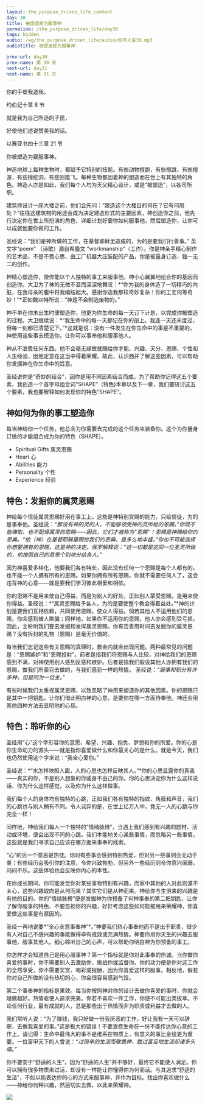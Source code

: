 ```yaml
---
layout: the_purpose_driven_life_content
day: 30
title: 被塑造是为服事神
permalink: /the_purpose_driven_life/day30
tags: hidden
audio: /wg/the_purpose_driven_life/audio/标竿人生30.mp3
audioTitle: 被塑造是为服事神

prev-url: day30
prev-name: 第 30 天
next-url: day31
next-name: 第 31 天
---
```


<div class="center script poem">
<p>你的手塑我造我。</p>
<p class="sp-verse">约伯记十章 8 节</p>
</div>
<div class="center script poem">
<p>就是我为自己所造的子民，</p>
<p>好使他们述说赞美我的话。</p>
<p class="sp-verse">以赛亚书四十三章 21 节</p>
</div>
<p class="first">你被塑造为要服事神。</p>

神造地球上每种生物时，都赋予它特别的技能。有些动物擅跑，有些擅跳，有些擅游，有些擅挖洞，有些则能飞。每种生物都因着神的塑造而在世上有其独特的角色。神造人亦是如此，我们每个人均为天父精心设计，或是“被塑造”，以各司所职。

建筑师设计一座大楼之前，他们会先问：“建造这个大楼目的何在？它有何用处？”往往这建筑物的用途会成为决定建造形式的主要因素，神创造你之前，他先行决定你在世上所扮演的角色，详细计划好要你如何服事他，然后塑造你，让你可以成就他要你做的工作。

圣经说：“我们是神所做的工作，在基督耶稣里造成的，为的是要我们行善事。” 英文字“poem” （诗歌）源自希腊文 “workmanship”（工作）。你是神亲手精心制作的艺术品，不是不费心思、由工厂机器大压裝配的产品，你是被量身订造、独一无二的创作。

神精心塑造你，使你能以个人独特的事工来服事他。神小心翼翼地组合你的基因而创造你。大卫为了神的无微不至而深深地舞叹：*“你为我的身体造了一切精巧的内脏，在我母亲的腹中将我编结起大。感谢你造我那样奇妙复杂！你的工艺何等奇妙！”*正如魏以特所说：“神是不会制造废物的。”

神不单在你未出生时便塑造你，他更为你生命的每一天订下计划，以完成你被塑造的过程。大卫继续说：*“我生命中的每一天都记在你的册上。我连一天还未度过，但每一刻都已清楚记下。”*这就是说：没有一件发生在你生命中的事是不重要的，神使用这些事去模造你，让你可以事奉他和服事他人。

神从不浪费任何东西。他不会毫无缘故就赐给你才能、兴趣、天分、恩赐、个性和人生经验，因他定意在这当中得着荣耀。故此，认识西并了解这些因素，可以帮助你发掘神在你生命中的旨意。

圣经说你是“奇妙的结合”，因你是用不同因素结合而成。为了帮助你记得这五个要素，我创造一个首字母组合词“SHAPE”（特色)本章以及下一章，我们要研讨这五个要素，我也要解释如何发现你的特色“SHAPE”。

## 神如何为你的事工塑造你

每当神给你一个任务，他总会为你需要去完成的这个任务来装备你。这个为你量身订做的才能组合成为你的特色（SHAPE）。

- Spiritual Gifts 属灵恩赐
- Heart 心
- Abilities 能力
- Personality 个性
- Experience 经验

## 特色：发掘你的属灵恩赐

神给每个信徒属灵恩赐好用在事工上。这些是神特别赏赐的能力，只给信徒，为的是事奉他。圣经说：*“那没有神的灵的人，不能够领受神的灵所给的恩賜。”*你既不能赚取、也不配得属灵的恩赐——因此，它们才被称为“恩赐”！恩赐是神赐给你的恩典。*“他（神）在基督耶稣里赐给我们的恩典，是多么地丰盛。”*你也不可能选择你想要拥有的恩赐，这是神的决定。保罗解释说：*“这一切都是这同一位圣灵所做的，他按照自己的意思个别地分给各人。”*

因为神喜爱多样化，他要我们各有特长，因此没有任何一个恩赐是每个人都有的， 也不能一个人拥有所有的恩赐。如果你拥有所有恩赐，你就不需要任何人了，这会违背神的心意——就是要我们学习彼此相爱和相依。

你的恩赐不是用来使自己得益，而是为别人的好处，正如别人蒙受恩赐，是用来使你得益。圣经说：*“属灵恩赐给予各人，为的是要使整个教会得着益处。”*神的计划是要我们互相依赖，共同使用恩赐，使众人得益。倘若其他人不运用他们的恩赐，你会感到被人欺骗；同样地，如果你不运用你的恩赐，他人亦会感到受亏损。因此，主吩咐我们要去发掘和发挥属灵恩赐。你有否善用时间去发掘你的属灵恩赐？没有拆封的礼物（恩赐）是毫无价值的。

每当我们忘记这些有关恩赐的真理时，教会内就会出现问题。两种最常见的问题是：“恩赐嫉妒”和“恩赐投射”。前者是指我们将恩赐与人比较，对神给我们的恩赐感到不满，对神使用别人感到反感和嫉妒。后者是指我们假设其他人亦拥有我们的恩赐，做我们所蒙召去做的，与我们感到一样的热情。 圣经说：*“服事和职分有许多种，但是同为一位主。”*

有些时候我们太重视属灵恩赐，以致忽略了神用来塑造你的其他因素。你的恩赐只是其中一把钥匙，让你们借此明白神的心意，是要你在哪一方面侍奉他。神还会用其他四种方法去显明他的心慈。

## 特色：聆听你的心

圣经用“心”这个字形容你的意愿、希望、兴趣、抱负、梦想和你的所爱。你的心是你生命动力的源头——就是指你喜爱做什么和你最关心的是什么。就是今天，我们也仍然使用这个字来说：“我全心爱你。”

圣经说：*“水怎样映照人面，人的心思也怎样反映其人。”*你的心思显露你的真我——真实的你，不是别人想象的你或身不由己的你。你的心思决定你为什么这样说话、你为什么这样感觉，以及你为什么这样做事。

我们每个人的身体均有独特的心跳，正如我们各有独特的指纹、角膜和声音，我们的心跳也与别人稍有不同。令人诧异的是，在世上亿万人中，竟无一人的心跳与你完全一样！

同样地，神给我们每人一个独特的“情绪脉博”，当遇上我们感到有兴趣的题材、活动或环境，便会出现不同的心跳。我们本能地关心某些事情，而忽略另一些事情。这些就是我们寻求自己应该在哪方面来事奉的线索。

“心”的另一个意思是热忱。你对有些事会感到特别热爱，但对另一些事则会无动于衷；有些经历会吸引你的注意，令你兴致勃勃，但另外一些经历则令你意兴阑珊，闷闷不乐。这些体验也会反映你内心的本性。

在你成长期间，你可能发觉你对某些事物特别有兴趣，而家中其他的人对此则漠不关心，这些兴趣取向是从何而来？其实它们是从神而来。神给你与生俱来的兴趣是有他的目的。你的“情绪脉搏”便是发掘神为你预备了何种事奉的第二把钥匙，让你了解你服事的特色、不要忽视你的兴趣，好好考虑这些如何能被用来荣耀神，你喜爱做这些事是有原因的。

圣经一再地说要*“全心全意事奉神”*。”神要我们热心事奉他而不是出于职责，很少有人对自己不感兴趣的事能做得卓有成效或充满热情。神要你用你天生的兴趣去服事他，服事其他人。细心聆听自己的心声，可以帮助你明白神为你预备的事工。

你怎样才会知道自己是用心服事神？第一个指标就是你对此事奉的热诚。当你做你喜爱的事时，你不需要别人去激励你、挑战你或监督你。你的动力便是你对这工作的全然享受，你不需要奖赏、喝彩或报酬，因为你喜爱这样的服事。相反地，假若你对自己所做的没有热切的心，你会很容易感到气馁。

第二个事奉神的指标是果效。每当你按照神对你的设计去做你喜爱的事时，你就会越做越好。热情驱使人追求完美。你若不喜欢一件工作，你便不可能出类拔萃。不论任何行业，最有成就的人，总是那些出于热情而非为职责或利益才去做的人。

我们常听人说：“为了赚钱，我只好做一份我厌恶的工作，好让我有一天可以辞职，去做我喜爱的事。”这是极大的错误！不要浪费生命在一份不能传达你心意的工作上。请记得：生命中最伟大的事不是维系在物质上，有意义的事比金钱更为重要。一位富甲天下的人曾说：*“过简单的生活而敬畏神，胜过富足地生活却诸多头痛。”*

你不要安于“舒适的人生”，因为“舒适的人生”并不够好，最终它不能使人满足。你可以拥有很多物质来过活，却没有一样能让你懂得你为何而话。与其追求“舒适的生活”，不如以能表达你的心的方式来服事神，并作为目标。找出你喜欢做什么——神给你何种兴趣，然后切实去做，以此来荣耀神。

<div class="article-img-wrapper">
  <img src="https://typora-1259024198.cos.ap-beijing.myqcloud.com/wg/the_purpose_driven_life/image/day30_card.jpg">
</div>
